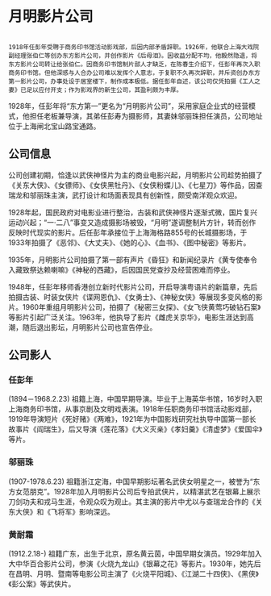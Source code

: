 # 月明影片公司

```{note} 背景溯源

1918年任彭年受聘于商务印书馆活动影戏部，后因内部矛盾辞职。1926年，他联合上海大戏院副经理张伯仁等创办东方影片公司，并创作影片《后母泪》。因收益分配不均，他毅然隐退，将东方影片公司转让给张伯仁。因商务印书馆制片部人才缺乏，在陈春生介绍下，任彭年再次入职商务印书馆。但他深感与人合办公司难以发挥个人意志，于复职不久再次辞职，并斥资创办东方第一影片公司，办事处设于居室楼下，制作成本极低。据任彭年自述，该公司仅凭拍摄《工人之妻》已足以应付开支；作为影戏界的新生公司，其盈利颇为丰厚。
```
1928年，任彭年将“东方第一”更名为“月明影片公司”，采用家庭企业式的经营模式，他担任老板兼导演，其弟任彭寿为摄影师，其妻妹邬丽珠担任演员，公司地址位于上海闸北宝山路宝通路。

## 公司信息

公司创建初期，恰逢以武侠神怪片为主的商业电影兴起，月明影片公司趁势拍摄了《关东大侠》、《女镖师》、《女侠黑牡丹》、《女侠粉蝶儿》、《七星刀》等作品，因查瑞龙和邬丽珠主演，武打设计和场面表现具有创新性，颇受南洋观众欢迎。

1928年起，国民政府对电影业进行整治，古装和武侠神怪片逐渐式微，国片复兴运动兴起；“一·二八”事变又造成摄影场被毁，“月明”遂调整制片方针，转而创作反映时代现实的影片。后任彭年承接位于上海海格路855号的长城摄影场，于1933年拍摄了《恶邻》、《大丈夫》、《她的心》、《血书》、《图中秘密》等影片。

1935年，月明影片公司拍摄了第一部有声片《昏狂》和新闻纪录片《黄专使奉令入藏致祭达赖喇嘛》《神秘的西藏》，后因国民党查抄及经营困难而停业。

1948年，任彭年移师香港创立新时代影片公司，开启导演粤语片的新篇章，先后拍摄古装、时装女侠片《谍网恩仇》、《女勇士》、《神秘女侠》等展现多变风格的影片。1960年重组月明影片公司，拍摄了《秘密三女探》、《女飞侠黄莺巧破钻石案》等影片引起广泛关注。1963年，他执导了影片《雌虎关京华》，电影生涯达到高潮，随后退出影坛，月明影片公司也宣告停业。

## 公司影人

### 任彭年

(1894－1968.2.23)
祖籍上海，中国早期导演。毕业于上海英华书馆，16岁时入职上海商务印书馆，从事京剧及文明戏表演。1918年任职商务印书馆活动影戏部，1919年导演短片《死好赌》《两难》，1921年为中国影戏研究社执导中国第一部长故事片《阎瑞生》，后又导演《莲花落》《大义灭亲》《孝妇羹》《清虚梦》《爱国伞》等片。

### 邬丽珠

(1907-1978.6.23)
祖籍浙江定海，中国早期影坛著名武侠女明星之一，被誉为“东方女范朋克”。1928年加入月明影片公司后专拍武侠片，以精湛武艺在银幕上展示刀剑功夫和戎马生涯，令观众叹为观止。其主演的影片中尤以与查瑞龙合作的《关东大侠》和《飞将军》影响深远。

### 黄耐霜

(1912.2.18-)
祖籍广东，出生于北京，原名黄云茵，中国早期女演员。1929年加入大中华百合影片公司，参演《火烧九龙山》《银幕之花》等影片。1930年，她先后在昌明、月明、暨南等电影公司主演了《火烧平阳城》、《江湖二十四侠》、《黑侠》《彭公案》等武侠片。